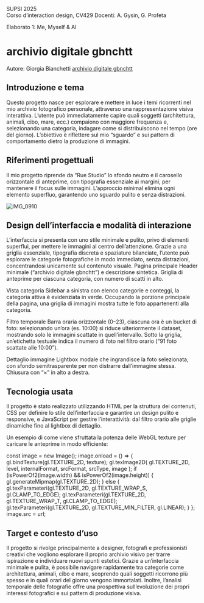 SUPSI 2025  
Corso d’interaction design, CV429 
Docenti: A. Gysin, G. Profeta  

Elaborato 1: Me, Myself & AI  

# archivio digitale gbnchtt
Autore: Giorgia Bianchetti 
[archivio digitale gbnchtt](https://gbnchtt.github.io/archivio_digitale_gbnchtt/)


## Introduzione e tema
Questo progetto nasce per esplorare e mettere in luce i temi ricorrenti nel mio archivio fotografico personale, attraverso una rappresentazione visiva interattiva. L’utente può immediatamente capire quali soggetti (architettura, animali, cibo, mare, ecc.) compaiono con maggiore frequenza e, selezionando una categoria, indagare come si distribuiscono nel tempo (ore del giorno). L’obiettivo è riflettere sul mio “sguardo” e sui pattern di comportamento dietro la produzione di immagini.


## Riferimenti progettuali
Il mio progetto riprende da “Rue Studio” lo sfondo neutro e il carosello orizzontale di anteprime, con tipografia essenziale ai margini, per mantenere il focus sulle immagini.
L’approccio minimal elimina ogni elemento superfluo, garantendo uno sguardo pulito e senza distrazioni.

![IMG_0910](https://github.com/user-attachments/assets/cadd6fab-9346-412f-a180-0e788fa1ae6f)


## Design dell’interfaccia e modalità di interazione
L’interfaccia si presenta con uno stile minimale e pulito, privo di elementi superflui, per mettere le immagini al centro dell’attenzione. Grazie a una griglia essenziale, tipografia discreta e spaziature bilanciate, l’utente può esplorare le categorie fotografiche in modo immediato, senza distrazioni, concentrandosi unicamente sul contenuto visuale.
Pagina principale
Header minimale (“archivio digitale gbnchtt”) e descrizione sintetica.
Griglia di anteprime per ciascuna categoria, con numero di scatti in alto.

Vista categoria
Sidebar a sinistra con elenco categorie e conteggi, la categoria attiva è evidenziata in verde.
Occupando la porzione principale della pagina, una griglia di immagini mostra tutte le foto appartenenti alla categoria.

Filtro temporale
Barra oraria orizzontale (0–23), ciascuna ora è un bucket di foto: selezionando un’ora (es. 10:00) si riduce ulteriormente il dataset, mostrando solo le immagini scattate in quell’intervallo.
Sotto la griglia, un’etichetta testuale indica il numero di foto nel filtro orario (“91 foto scattate alle 10:00”).

Dettaglio immagine
Lightbox modale che ingrandisce la foto selezionata, con sfondo semitrasparente per non distrarre dall’immagine stessa.
Chiusura con “×” in alto a destra.


## Tecnologia usata
Il progetto è stato realizzato utilizzando HTML per la struttura dei contenuti, CSS per definire lo stile dell’interfaccia e garantire un design pulito e responsive, e JavaScript per gestire l’interattività: dal filtro orario alle griglie dinamiche fino al lightbox di dettaglio.

Un esempio di come viene sfruttata la potenza delle WebGL texture per caricare le anteprime in modo efficiente:

const image = new Image();
image.onload = () => {
    gl.bindTexture(gl.TEXTURE_2D, texture);
    gl.texImage2D(
        gl.TEXTURE_2D,
        level,
        internalFormat,
        srcFormat,
        srcType,
        image
    );
    if (isPowerOf2(image.width) && isPowerOf2(image.height)) {
        gl.generateMipmap(gl.TEXTURE_2D);
    } else {
        gl.texParameteri(gl.TEXTURE_2D, gl.TEXTURE_WRAP_S, gl.CLAMP_TO_EDGE);
        gl.texParameteri(gl.TEXTURE_2D, gl.TEXTURE_WRAP_T, gl.CLAMP_TO_EDGE);
        gl.texParameteri(gl.TEXTURE_2D, gl.TEXTURE_MIN_FILTER, gl.LINEAR);
    }
};
image.src = url;


## Target e contesto d’uso
Il progetto si rivolge principalmente a designer, fotografi e professionisti creativi che vogliono esplorare il proprio archivio visivo per trarre ispirazione e individuare nuovi spunti estetici. Grazie a un’interfaccia minimale e pulita, è possibile navigare rapidamente tra categorie come architettura, animali, cibo e mare, scoprendo quali soggetti ricorrono più spesso e in quali orari del giorno vengono immortalati.
Inoltre, l’analisi temporale delle fotografie offre una prospettiva sull’evoluzione dei propri interessi fotografici e sui pattern di produzione visiva.
